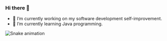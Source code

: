 ### Hi there 👋


- 🔭 I’m currently working on my software development self-improvement.
- 🌱 I’m currently learning Java programming.

![Snake animation](https://github.com/levkov-viacheslav/levkov-viacheslav/blob/output/github-contribution-grid-snake.svg)

